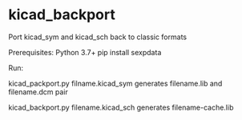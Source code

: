 # kicad_backport
Port kicad_sym and kicad_sch back to classic formats

Prerequisites:
Python 3.7+
pip install sexpdata

Run:

kicad_packport.py filname.kicad_sym
generates filename.lib and filename.dcm pair

kicad_backport.py filename.kicad_sch
generates filename-cache.lib
